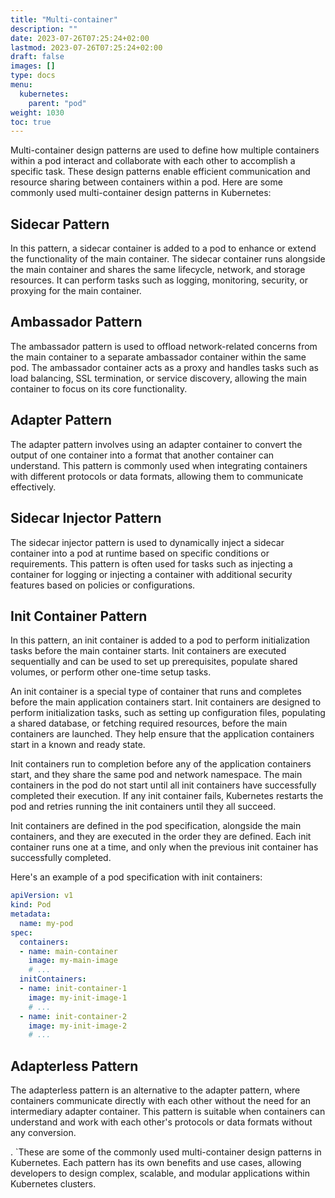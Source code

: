 ```yaml
---
title: "Multi-container"
description: ""
date: 2023-07-26T07:25:24+02:00
lastmod: 2023-07-26T07:25:24+02:00
draft: false
images: []
type: docs
menu:
  kubernetes:
    parent: "pod"
weight: 1030
toc: true
---
```


Multi-container design patterns are used to define how multiple containers within a pod interact and collaborate with each other to accomplish a specific task. These design patterns enable efficient communication and resource sharing between containers within a pod. Here are some commonly used multi-container design patterns in Kubernetes:

## Sidecar Pattern
In this pattern, a sidecar container is added to a pod to enhance or extend the functionality of the main container. The sidecar container runs alongside the main container and shares the same lifecycle, network, and storage resources. It can perform tasks such as logging, monitoring, security, or proxying for the main container.

## Ambassador Pattern
The ambassador pattern is used to offload network-related concerns from the main container to a separate ambassador container within the same pod. The ambassador container acts as a proxy and handles tasks such as load balancing, SSL termination, or service discovery, allowing the main container to focus on its core functionality.

## Adapter Pattern
The adapter pattern involves using an adapter container to convert the output of one container into a format that another container can understand. This pattern is commonly used when integrating containers with different protocols or data formats, allowing them to communicate effectively.

## Sidecar Injector Pattern
The sidecar injector pattern is used to dynamically inject a sidecar container into a pod at runtime based on specific conditions or requirements. This pattern is often used for tasks such as injecting a container for logging or injecting a container with additional security features based on policies or configurations.

## Init Container Pattern
In this pattern, an init container is added to a pod to perform initialization tasks before the main container starts. Init containers are executed sequentially and can be used to set up prerequisites, populate shared volumes, or perform other one-time setup tasks.


An init container is a special type of container that runs and completes before the main application containers start. Init containers are designed to perform initialization tasks, such as setting up configuration files, populating a shared database, or fetching required resources, before the main containers are launched. They help ensure that the application containers start in a known and ready state.

Init containers run to completion before any of the application containers start, and they share the same pod and network namespace. The main containers in the pod do not start until all init containers have successfully completed their execution. If any init container fails, Kubernetes restarts the pod and retries running the init containers until they all succeed.

Init containers are defined in the pod specification, alongside the main containers, and they are executed in the order they are defined. Each init container runs one at a time, and only when the previous init container has successfully completed.

Here's an example of a pod specification with init containers:
```yaml
apiVersion: v1
kind: Pod
metadata:
  name: my-pod
spec:
  containers:
  - name: main-container
    image: my-main-image
    # ...
  initContainers:
  - name: init-container-1
    image: my-init-image-1
    # ...
  - name: init-container-2
    image: my-init-image-2
    # ...

```

## Adapterless Pattern
The adapterless pattern is an alternative to the adapter pattern, where containers communicate directly with each other without the need for an intermediary adapter container. This pattern is suitable when containers can understand and work with each other's protocols or data formats without any conversion.

. `These are some of the commonly used multi-container design patterns in Kubernetes. Each pattern has its own benefits and use cases, allowing developers to design complex, scalable, and modular applications within Kubernetes clusters.